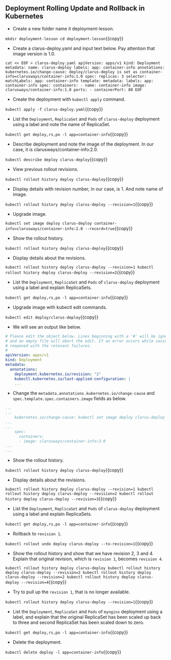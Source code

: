 ## Deployment Rolling Update and Rollback in Kubernetes

- Create a new folder name it deployment-lesson.

`mkdir deployment-lesson
cd deployment-lesson`{{copy}}

- Create a clarus-deploy.yaml and input text below. Pay attention that image version is 1.0.

`cat << EOF > clarus-deploy.yaml
apiVersion: apps/v1
kind: Deployment
metadata:
  name: clarus-deploy
  labels:
    app: container-info
  annotations:
    kubernetes.io/change-cause: deploy/clarus-deploy is set as container-info=clarusways/container-info:1.0
spec:
  replicas: 3
  selector:
    matchLabels:
      app: container-info
  template:
    metadata:
      labels:
        app: container-info
    spec:
      containers:
      - name: container-info
        image: clarusways/container-info:1.0
        ports:
        - containerPort: 80
EOF`

- Create the deployment with `kubectl apply` command.

`kubectl apply -f clarus-deploy.yaml`{{copy}}

- List the `Deployment`, `ReplicaSet` and `Pods` of `clarus-deploy` deployment using a label and note the name of ReplicaSet.

`kubectl get deploy,rs,po -l app=container-info`{{copy}}

- Describe deployment and note the image of the deployment. In our case, it is clarusways/container-info:2.0.

`kubectl describe deploy clarus-deploy`{{copy}}

- View previous rollout revisions.

`kubectl rollout history deploy clarus-deploy`{{copy}}

- Display details with revision number, in our case, is 1. And note name of image.

`kubectl rollout history deploy clarus-deploy --revision=1`{{copy}}

- Upgrade image.

`kubectl set image deploy clarus-deploy container-info=clarusways/container-info:2.0 --record=true`{{copy}}

- Show the rollout history.

`kubectl rollout history deploy clarus-deploy`{{copy}}

- Display details about the revisions.

`kubectl rollout history deploy clarus-deploy --revision=1
kubectl rollout history deploy clarus-deploy --revision=2`{{copy}}

- List the `Deployment`, `ReplicaSet` and `Pods` of `clarus-deploy` deployment using a label and explain ReplicaSets.

`kubectl get deploy,rs,po -l app=container-info`{{copy}}

- Upgrade image with kubectl edit commands.

`kubectl edit deploy/clarus-deploy`{{copy}}

- We will see an output like below.

```yaml
# Please edit the object below. Lines beginning with a '#' will be ignored,
# and an empty file will abort the edit. If an error occurs while saving this file will be
# reopened with the relevant failures.
#
apiVersion: apps/v1
kind: Deployment
metadata:
  annotations:
    deployment.kubernetes.io/revision: "2"
    kubectl.kubernetes.io/last-applied-configuration: |
    ...
```

- Change the `metadata.annotations.kubernetes.io/change-cause` and `spec.template.spec.containers.image` fields as below.

```yaml
...
...
    kubernetes.io/change-cause: kubectl set image deploy clarus-deploy container-info=clarusways/container-info:3.0
...
...
    spec:
      containers:
      - image: clarusways/container-info:3.0
...
...
```

- Show the rollout history.

`kubectl rollout history deploy clarus-deploy`{{copy}}

- Display details about the revisions.

`kubectl rollout history deploy clarus-deploy --revision=1
kubectl rollout history deploy clarus-deploy --revision=2
kubectl rollout history deploy clarus-deploy --revision=3`{{copy}}

- List the `Deployment`, `ReplicaSet` and `Pods` of `clarus-deploy` deployment using a label and explain ReplicaSets.

`kubectl get deploy,rs,po -l app=container-info`{{copy}}

- Rollback to `revision 1`.

`kubectl rollout undo deploy clarus-deploy --to-revision=1`{{copy}}

- Show the rollout history and show that we have revision 2, 3 and 4. Explain that original revision, which is `revision 1`, becomes `revision 4`.

`kubectl rollout history deploy clarus-deploy
kubectl rollout history deploy clarus-deploy --revision=2
kubectl rollout history deploy clarus-deploy --revision=2
kubectl rollout history deploy clarus-deploy --revision=4`{{copy}}

- Try to pull up the `revision 1`, that is no longer available.

`kubectl rollout history deploy clarus-deploy --revision=1`{{copy}}

- List the `Deployment`, `ReplicaSet` and `Pods` of `mynginx` deployment using a label, and explain that the original ReplicaSet has been scaled up back to three and second ReplicaSet has been scaled down to zero.

`kubectl get deploy,rs,po -l app=container-info`{{copy}}

- Delete the deployment.

`kubectl delete deploy -l app=container-info`{{copy}}